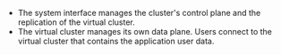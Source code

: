 - The system interface manages the cluster's control plane and the replication of the virtual cluster.
- The virtual cluster manages its own data plane. Users connect to the virtual cluster that contains the application user data.